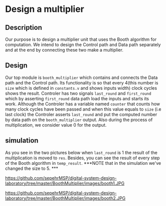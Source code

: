 # Design a multiplier

## Description

Our purpose is to design a multiplier unit that uses the Booth algorithm for computation. We intend to design the Control path and Data path separately and at the end by connecting these two make a multiplier.

## Design 

Our top module is `booth_multiplier` which contains and connects the Data path and the Control path. Its functionality is so that every 4(this number is `size` which is defined in `constants.v` and shows inputs width) clock cycles shows the result. Controler has two signals `last_round` and `first_round` which by asserting `first_round` data path load the inputs and starts its work. Although the Controler has a variable named `counter` that counts how many clock cycles have been passed and when this value equals to `size` (i.e last clock) the Controler asserts `last_round` and put the computed number by data path on the `booth_multiplier` output. Also during the process of multiplication, we consider value 0 for the output. 

## simulation

As you see in the two pictures below when `last_round` is 1 the result of the multiplication is moved to `res`. Besides, you can see the result of every step of the Booth algorithm in `temp_result`. 
***NOTE that in the simulation we've changed the size to 5. ***

https://github.com/sepehrMSP/digital-system-design-laboratory/tree/master/BoothMultiplier/images/booth1.JPG

https://github.com/sepehrMSP/digital-system-design-laboratory/tree/master/BoothMultiplier/images/booth2.JPG
